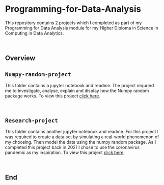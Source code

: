 # Programming-for-Data-Analysis


This repository contains 2 projects which I completed as part of my Programming for Data Analysis module for my Higher Diploma in Science in Computing in Data Analytics.

<br>

## Overview 

## `Numpy-random-project`
This folder contains a jupyter notebook and readme. The project requried me to investigate, analyse, explain and display how the Numpy random package works. To view this project [click here](https://github.com/SarahMcNelis/Programming-for-Data-Analysis/tree/main/Numpy-random-project).

<br>

## `Research-project`
This folder contains another jupyter notebook and readme. For this project I was required to create a data set by simulating a real-world phenomenon of my choosing. Then model the data using the numpy random package. As I completed this project back in 2021 I chose to use the coronavirus pandemic as my inspiration. To view this project [click here](https://github.com/SarahMcNelis/Programming-for-Data-Analysis/tree/main/Research-project).

<br>

## End